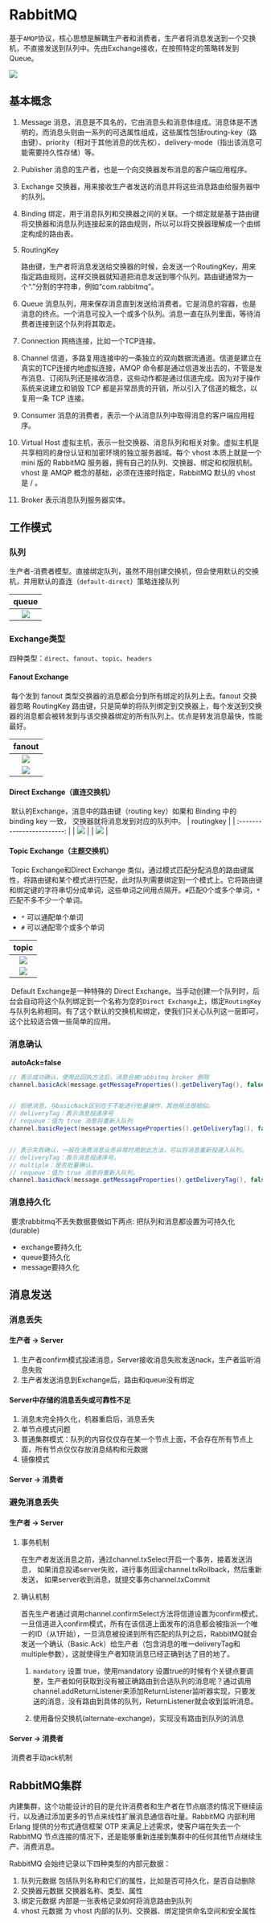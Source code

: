 # RabbitMQ

​		基于`AMQP`协议，核心思想是解耦生产者和消费者，生产者将消息发送到一个交换机，不直接发送到队列中。先由Exchange接收，在按照特定的策略转发到Queue。

![](iamge/rabbitmq.jpg)

## 基本概念

1. Message
   消息，消息是不具名的，它由消息头和消息体组成。消息体是不透明的，而消息头则由一系列的可选属性组成，这些属性包括routing-key（路由键）、priority（相对于其他消息的优先权）、delivery-mode（指出该消息可能需要持久性存储）等。

2. Publisher
   消息的生产者，也是一个向交换器发布消息的客户端应用程序。

3. Exchange
   交换器，用来接收生产者发送的消息并将这些消息路由给服务器中的队列。

4. Binding
   绑定，用于消息队列和交换器之间的关联。一个绑定就是基于路由键将交换器和消息队列连接起来的路由规则，所以可以将交换器理解成一个由绑定构成的路由表。

5. RoutingKey

   路由键，生产者将消息发送给交换器的时候，会发送一个RoutingKey，用来指定路由规则，这样交换器就知道把消息发送到哪个队列。路由键通常为一个“.”分割的字符串，例如“com.rabbitmq”。

6. Queue
   消息队列，用来保存消息直到发送给消费者。它是消息的容器，也是消息的终点。一个消息可投入一个或多个队列。消息一直在队列里面，等待消费者连接到这个队列将其取走。

7. Connection
   网络连接，比如一个TCP连接。

8. Channel
   信道，多路复用连接中的一条独立的双向数据流通道。信道是建立在真实的TCP连接内地虚拟连接，AMQP 命令都是通过信道发出去的，不管是发布消息、订阅队列还是接收消息，这些动作都是通过信道完成。因为对于操作系统来说建立和销毁 TCP 都是非常昂贵的开销，所以引入了信道的概念，以复用一条 TCP 连接。

9. Consumer
   消息的消费者，表示一个从消息队列中取得消息的客户端应用程序。

10. Virtual Host
    虚拟主机，表示一批交换器、消息队列和相关对象。虚拟主机是共享相同的身份认证和加密环境的独立服务器域。每个 vhost 本质上就是一个 mini 版的 RabbitMQ 服务器，拥有自己的队列、交换器、绑定和权限机制。vhost 是 AMQP 概念的基础，必须在连接时指定，RabbitMQ 默认的 vhost 是 / 。

11. Broker
    表示消息队列服务器实体。

## 工作模式

### 队列

生产者-消费者模型。直接绑定队列，虽然不用创建交换机，但会使用默认的交换机，并用默认的直连（`default-direct`）策略连接队列

|        queue         |
| :------------------: |
| ![](iamge/queue.png) |



### Exchange类型

四种类型：`direct`、`fanout`、`topic`、`headers `



#### Fanout Exchange

​		每个发到 fanout 类型交换器的消息都会分到所有绑定的队列上去。fanout 交换器忽略 RoutingKey 路由键，只是简单的将队列绑定到交换器上，每个发送到交换器的消息都会被转发到与该交换器绑定的所有队列上。优点是转发消息最快，性能最好。

|         fanout         |
| :--------------------: |
| ![](iamge/fanout.png)  |
| ![](iamge/fanout1.png) |

#### Direct Exchange（直连交换机）

​		默认的Exchange，消息中的路由键（routing key）如果和 Binding 中的 binding key 一致， 交换器就将消息发到对应的队列中。
|         routingkey         |
| :------------------------: |
| ![](iamge/routingkey.png)  |
| ![](iamge/routingkey1.png) |


#### Topic Exchange（主题交换机）

​		Topic Exchange和Direct Exchange 类似，通过模式匹配分配消息的路由键属性，将路由键和某个模式进行匹配，此时队列需要绑定到一个模式上。它将路由键和绑定键的字符串切分成单词，这些单词之间用点隔开。`#`匹配0个或多个单词，`*`匹配不多不少一个单词。

- `*` 可以通配单个单词
- `#` 可以通配零个或多个单词

|         topic         |
| :-------------------: |
| ![](iamge/topic.png)  |
| ![](iamge/topic1.png) |



​		Default Exchange是一种特殊的 Direct Exchange。当手动创建一个队列时，后台会自动将这个队列绑定到一个名称为空的`Direct Exchange`上，绑定`RoutingKey`与队列名称相同。有了这个默认的交换机和绑定，使我们只关心队列这一层即可，这个比较适合做一些简单的应用。



### 消息确认

​		**autoAck=false**



```java
// 表示成功确认，使用此回执方法后，消息会被rabbitmq broker 删除
channel.basicAck(message.getMessageProperties().getDeliveryTag(), false);


// 拒绝消息，与basicNack区别在于不能进行批量操作，其他用法很相似。
// deliveryTag：表示消息投递序号
// requeue：值为 true 消息将重新入队列
channel.basicReject(message.getMessageProperties().getDeliveryTag(), false);


// 表示失败确认，一般在消费消息业务异常时用到此方法，可以将消息重新投递入队列。
// deliveryTag：表示消息投递序号。
// multiple：是否批量确认。
// requeue：值为 true 消息将重新入队列。
channel.basicNack(message.getMessageProperties().getDeliveryTag(), false, true);
```

### 消息持久化

​		要求rabbitmq不丢失数据要做如下两点: 把队列和消息都设置为可持久化(durable)

- exchange要持久化
- queue要持久化
- message要持久化

## 消息发送

### 消息丢失

#### 生产者 -> Server

1. 生产者confirm模式投递消息，Server接收消息失败发送nack，生产者监听消息失败
2. 生产者发送消息到Exchange后，路由和queue没有绑定

#### Server中存储的消息丢失或可靠性不足

1. 消息未完全持久化，机器重启后，消息丢失
2. 单节点模式问题
3. 普通集群模式：队列的内容仅仅存在某一个节点上面，不会存在所有节点上面，所有节点仅仅存放消息结构和元数据
4. 镜像模式

#### Server -> 消费者



### 避免消息丢失

#### 生产者 -> Server

1. 事务机制

   在生产者发送消息之前，通过channel.txSelect开启一个事务，接着发送消息， 如果消息投递server失败，进行事务回滚channel.txRollback，然后重新发送， 如果server收到消息，就提交事务channel.txCommit

2. 确认机制

   首先生产者通过调用channel.confirmSelect方法将信道设置为confirm模式，一旦信道进入confirm模式，所有在该信道上面发布的消息都会被指派一个唯一的ID（从1开始），一旦消息被投递到所有匹配的队列之后，RabbitMQ就会发送一个确认（Basic.Ack）给生产者（包含消息的唯一deliveryTag和multiple参数），这就使得生产者知晓消息已经正确到达了目的地了。

   1) `mandatory` 设置 true，使用mandatory 设置true的时候有个关键点要调整，生产者如何获取到没有被正确路由到合适队列的消息呢？通过调用channel.addReturnListener来添加ReturnListener监听器实现，只要发送的消息，没有路由到具体的队列，ReturnListener就会收到监听消息。

   2) 使用备份交换机(alternate-exchange)，实现没有路由到队列的消息



#### Server -> 消费者

​		消费者手动ack机制



## RabbitMQ集群

内建集群，这个功能设计的目的是允许消费者和生产者在节点崩溃的情况下继续运行，以及通过添加更多的节点来线性扩展消息通信吞吐量。RabbitMQ 内部利用 Erlang 提供的分布式通信框架 OTP 来满足上述需求，使客户端在失去一个 RabbitMQ 节点连接的情况下，还是能够重新连接到集群中的任何其他节点继续生产、消费消息。

RabbitMQ 会始终记录以下四种类型的内部元数据：

 

1. 队列元数据
   包括队列名称和它们的属性，比如是否可持久化，是否自动删除
2. 交换器元数据
   交换器名称、类型、属性
3. 绑定元数据
   内部是一张表格记录如何将消息路由到队列
4. vhost 元数据
   为 vhost 内部的队列、交换器、绑定提供命名空间和安全属性